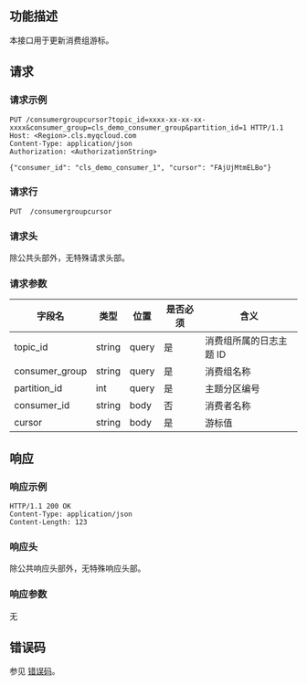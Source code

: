 ## 功能描述

本接口用于更新消费组游标。

## 请求

### 请求示例

```
PUT /consumergroupcursor?topic_id=xxxx-xx-xx-xx-xxxx&consumer_group=cls_demo_consumer_group&partition_id=1 HTTP/1.1
Host: <Region>.cls.myqcloud.com
Content-Type: application/json
Authorization: <AuthorizationString>

{"consumer_id": "cls_demo_consumer_1", "cursor": "FAjUjMtmELBo"}
```

### 请求行

```
PUT  /consumergroupcursor
```

### 请求头

除公共头部外，无特殊请求头部。

### 请求参数

| 字段名         | 类型   | 位置  | 是否必须 | 含义                    |
| -------------- | ------ | ----- | -------- | ----------------------- |
| topic_id       | string | query | 是       | 消费组所属的日志主题 ID |
| consumer_group | string | query | 是       | 消费组名称              |
| partition_id   | int    | query | 是       | 主题分区编号            |
| consumer_id    | string | body  | 否       | 消费者名称              |
| cursor         | string | body  | 是       | 游标值                  |



## 响应

### 响应示例

```
HTTP/1.1 200 OK
Content-Type: application/json
Content-Length: 123
```

### 响应头

除公共响应头部外，无特殊响应头部。

### 响应参数

无

## 错误码

参见 [错误码](https://cloud.tencent.com/document/product/614/12402)。

